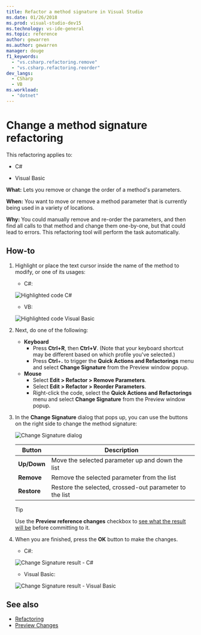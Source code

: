 ```yaml
---
title: Refactor a method signature in Visual Studio
ms.date: 01/26/2018
ms.prod: visual-studio-dev15
ms.technology: vs-ide-general
ms.topic: reference
author: gewarren
ms.author: gewarren
manager: douge
f1_keywords:
  - "vs.csharp.refactoring.remove"
  - "vs.csharp.refactoring.reorder"
dev_langs:
  - CSharp
  - VB
ms.workload:
  - "dotnet"
---
```

# Change a method signature refactoring

This refactoring applies to:

- C#

- Visual Basic

**What:** Lets you remove or change the order of a method's parameters.

**When:** You want to move or remove a method parameter that is currently being used in a variety of locations.

**Why:** You could manually remove and re-order the parameters, and then find all calls to that method and change them one-by-one, but that could lead to errors.  This refactoring tool will perform the task automatically.

## How-to

1. Highlight or place the text cursor inside the name of the method to modify, or one of its usages:

   - C#:

    ![Highlighted code C#](media/changesignature-highlight-cs.png)

   - VB:

    ![Highlighted code Visual Basic](media/changesignature-highlight-vb.png)

1. Next, do one of the following:

   - **Keyboard**
     - Press **Ctrl+R**, then **Ctrl+V**.  (Note that your keyboard shortcut may be different based on which profile you've selected.)
     - Press **Ctrl**+**.** to trigger the **Quick Actions and Refactorings** menu and select **Change Signature** from the Preview window popup.
   - **Mouse**
     - Select **Edit > Refactor > Remove Parameters**.
     - Select **Edit > Refactor > Reorder Parameters**.
     - Right-click the code, select the **Quick Actions and Refactorings** menu and select **Change Signature** from the Preview window popup.

1. In the **Change Signature** dialog that pops up, you can use the buttons on the right side to change the method signature:

   ![Change Signature dialog](media/changesignature-dialog-cs.png)

   | Button | Description
   | ------ | ---
   | **Up/Down** | Move the selected parameter up and down the list
   | **Remove**  | Remove the selected parameter from the list
   | **Restore** | Restore the selected, crossed-out parameter to the list

   > [!TIP]
   > Use the **Preview reference changes** checkbox to [see what the result will be](../../ide/preview-changes.md) before committing to it.

1. When you are finished, press the **OK** button to make the changes.

   - C#:

    ![Change Signature result - C#](media/changesignature-result-cs.png)

   - Visual Basic:

    ![Change Signature result - Visual Basic](media/changesignature-result-vb.png)

## See also

- [Refactoring](../refactoring-in-visual-studio.md)
- [Preview Changes](../../ide/preview-changes.md)
